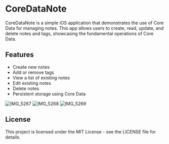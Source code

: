 # CoreDataNote

CoreDataNote is a simple iOS application that demonstrates the use of Core Data for managing notes. This app allows users to create, read, update, and delete notes and tags, showcasing the fundamental operations of Core Data.

## Features

- Create new notes
- Add or remove tags
- View a list of existing notes
- Edit existing notes
- Delete notes
- Persistent storage using Core Data

![IMG_5267](https://github.com/user-attachments/assets/673db155-9958-4dee-8ffb-f238c9fe3adf)
![IMG_5268](https://github.com/user-attachments/assets/a08d1dbf-5f2c-4869-9d87-1249c445d281)
![IMG_5269](https://github.com/user-attachments/assets/142ae6a6-3da4-4455-bed4-75b8700537ba)

## License
This project is licensed under the MIT License - see the LICENSE file for details.
